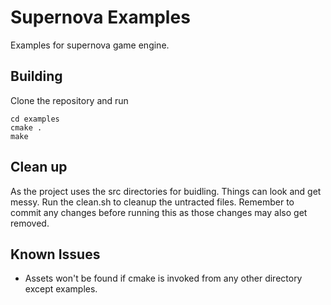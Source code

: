 # Supernova Examples
Examples for supernova game engine.


## Building
Clone the repository and run
```
cd examples
cmake .
make
```


## Clean up
As the project uses the src directories for buidling. Things can look and get messy. Run the clean.sh to cleanup the untracted files. Remember to commit any changes before running this as those changes may also get removed.

## Known Issues
* Assets won't be found if cmake is invoked from any other directory except examples.


